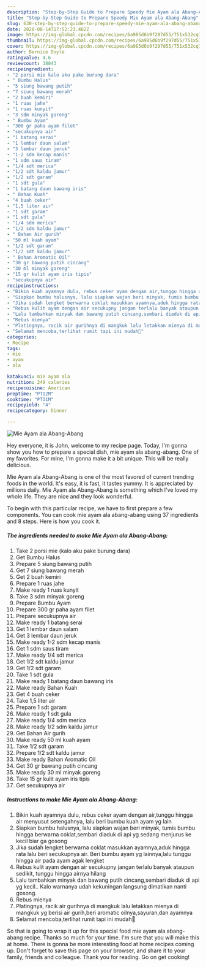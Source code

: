 ```yaml
---
description: "Step-by-Step Guide to Prepare Speedy Mie Ayam ala Abang-Abang"
title: "Step-by-Step Guide to Prepare Speedy Mie Ayam ala Abang-Abang"
slug: 630-step-by-step-guide-to-prepare-speedy-mie-ayam-ala-abang-abang
date: 2020-08-14T17:52:23.482Z
image: https://img-global.cpcdn.com/recipes/6a985d6b9f297d55/751x532cq70/mie-ayam-ala-abang-abang-foto-resep-utama.jpg
thumbnail: https://img-global.cpcdn.com/recipes/6a985d6b9f297d55/751x532cq70/mie-ayam-ala-abang-abang-foto-resep-utama.jpg
cover: https://img-global.cpcdn.com/recipes/6a985d6b9f297d55/751x532cq70/mie-ayam-ala-abang-abang-foto-resep-utama.jpg
author: Bernice Doyle
ratingvalue: 4.6
reviewcount: 38043
recipeingredient:
- "2 porsi mie kalo aku pake burung dara"
- " Bumbu Halus"
- "5 siung bawang putih"
- "7 siung bawang merah"
- "2 buah kemiri"
- "1 ruas jahe"
- "1 ruas kunyit"
- "3 sdm minyak goreng"
- " Bumbu Ayam"
- "300 gr paha ayam filet"
- "secukupnya air"
- "1 batang serai"
- "1 lembar daun salam"
- "3 lembar daun jeruk"
- "1-2 sdm kecap manis"
- "1 sdm saus tiram"
- "1/4 sdt merica"
- "1/2 sdt kaldu jamur"
- "1/2 sdt garam"
- "1 sdt gula"
- "1 batang daun bawang iris"
- " Bahan Kuah"
- "4 buah ceker"
- "1,5 liter air"
- "1 sdt garam"
- "1 sdt gula"
- "1/4 sdm merica"
- "1/2 sdm kaldu jamur"
- " Bahan Air gurih"
- "50 ml kuah ayam"
- "1/2 sdt garam"
- "1/2 sdt kaldu jamur"
- " Bahan Aromatic Oil"
- "30 gr bawang putih cincang"
- "30 ml minyak goreng"
- "15 gr kulit ayam iris tipis"
- "secukupnya air"
recipeinstructions:
- "Bikin kuah ayamnya dulu, rebus ceker ayam dengan air,tunggu hingga air menyusut setengahnya, lalu beri bumbu kuah ayam yg lain"
- "Siapkan bumbu halusnya, lalu siapkan wajan beri minyak, tumis bumbu hingga berwarna coklat,sembari diaduk di api yg sedang menjurus ke kecil biar ga gosong"
- "Jika sudah lengket berwarna coklat masukkan ayamnya,aduk hingga rata lalu beri secukupnya air. Beri bumbu ayam yg lainnya,lalu tunggu hingga air pada ayam agak lengket"
- "Rebus kulit ayam dengan air secukupny jangan terlalu banyak ataupun sedikit, tunggu hingga airnya hilang"
- "Lalu tambahkan minyak dan bawang putih cincang,sembari diaduk di api yg kecil.. Kalo warnanya udah kekuningan langsung dimatikan nanti gosong."
- "Rebus mienya"
- "Platingnya, racik air gurihnya di mangkuk lalu letakkan mienya di mangkuk yg berisi air gurih,beri aromatic oilnya,sayuran,dan ayamnya"
- "Selamat mencoba,terlihat rumit tapi ini mudah🤗"
categories:
- Recipe
tags:
- mie
- ayam
- ala

katakunci: mie ayam ala 
nutrition: 249 calories
recipecuisine: American
preptime: "PT12M"
cooktime: "PT31M"
recipeyield: "4"
recipecategory: Dinner

---
```



![Mie Ayam ala Abang-Abang](https://img-global.cpcdn.com/recipes/6a985d6b9f297d55/751x532cq70/mie-ayam-ala-abang-abang-foto-resep-utama.jpg)

Hey everyone, it is John, welcome to my recipe page. Today, I'm gonna show you how to prepare a special dish, mie ayam ala abang-abang. One of my favorites. For mine, I'm gonna make it a bit unique. This will be really delicious.

Mie Ayam ala Abang-Abang is one of the most favored of current trending foods in the world. It's easy, it is fast, it tastes yummy. It is appreciated by millions daily. Mie Ayam ala Abang-Abang is something which I've loved my whole life. They are nice and they look wonderful.




To begin with this particular recipe, we have to first prepare a few components. You can cook mie ayam ala abang-abang using 37 ingredients and 8 steps. Here is how you cook it.

<!--inarticleads1-->

##### The ingredients needed to make Mie Ayam ala Abang-Abang:

1. Take 2 porsi mie (kalo aku pake burung dara)
1. Get  Bumbu Halus
1. Prepare 5 siung bawang putih
1. Get 7 siung bawang merah
1. Get 2 buah kemiri
1. Prepare 1 ruas jahe
1. Make ready 1 ruas kunyit
1. Take 3 sdm minyak goreng
1. Prepare  Bumbu Ayam
1. Prepare 300 gr paha ayam filet
1. Prepare secukupnya air
1. Make ready 1 batang serai
1. Get 1 lembar daun salam
1. Get 3 lembar daun jeruk
1. Make ready 1-2 sdm kecap manis
1. Get 1 sdm saus tiram
1. Make ready 1/4 sdt merica
1. Get 1/2 sdt kaldu jamur
1. Get 1/2 sdt garam
1. Take 1 sdt gula
1. Make ready 1 batang daun bawang iris
1. Make ready  Bahan Kuah
1. Get 4 buah ceker
1. Take 1,5 liter air
1. Prepare 1 sdt garam
1. Make ready 1 sdt gula
1. Make ready 1/4 sdm merica
1. Make ready 1/2 sdm kaldu jamur
1. Get  Bahan Air gurih
1. Make ready 50 ml kuah ayam
1. Take 1/2 sdt garam
1. Prepare 1/2 sdt kaldu jamur
1. Make ready  Bahan Aromatic Oil
1. Get 30 gr bawang putih cincang
1. Make ready 30 ml minyak goreng
1. Take 15 gr kulit ayam iris tipis
1. Get secukupnya air




<!--inarticleads2-->

##### Instructions to make Mie Ayam ala Abang-Abang:

1. Bikin kuah ayamnya dulu, rebus ceker ayam dengan air,tunggu hingga air menyusut setengahnya, lalu beri bumbu kuah ayam yg lain
1. Siapkan bumbu halusnya, lalu siapkan wajan beri minyak, tumis bumbu hingga berwarna coklat,sembari diaduk di api yg sedang menjurus ke kecil biar ga gosong
1. Jika sudah lengket berwarna coklat masukkan ayamnya,aduk hingga rata lalu beri secukupnya air. Beri bumbu ayam yg lainnya,lalu tunggu hingga air pada ayam agak lengket
1. Rebus kulit ayam dengan air secukupny jangan terlalu banyak ataupun sedikit, tunggu hingga airnya hilang
1. Lalu tambahkan minyak dan bawang putih cincang,sembari diaduk di api yg kecil.. Kalo warnanya udah kekuningan langsung dimatikan nanti gosong.
1. Rebus mienya
1. Platingnya, racik air gurihnya di mangkuk lalu letakkan mienya di mangkuk yg berisi air gurih,beri aromatic oilnya,sayuran,dan ayamnya
1. Selamat mencoba,terlihat rumit tapi ini mudah🤗




So that is going to wrap it up for this special food mie ayam ala abang-abang recipe. Thanks so much for your time. I'm sure that you will make this at home. There is gonna be more interesting food at home recipes coming up. Don't forget to save this page on your browser, and share it to your family, friends and colleague. Thank you for reading. Go on get cooking!
